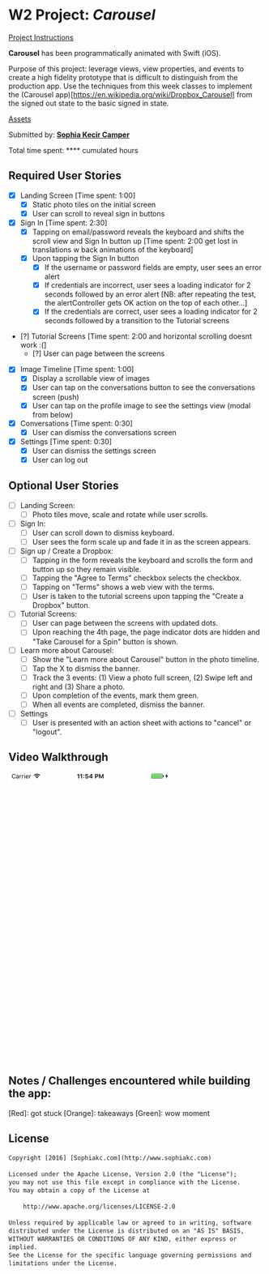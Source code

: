 # W2 Project: *Carousel*

[Project Instructions](http://courses.codepath.com/courses/ios_for_designers/unit/2#!assignment)

**Carousel** has been programmatically animated with Swift (iOS).

Purpose of this project: leverage views, view properties, and events to create a high fidelity prototype that is difficult to distinguish from the production app. Use the techniques from this week classes to implement the (Carousel app)[https://en.wikipedia.org/wiki/Dropbox_Carousel] from the signed out state to the basic signed in state.

[Assets](https://www.dropbox.com/s/53llomcr20qicxo/Carousel%20Assets.zip)

Submitted by: [**Sophia Kecir Camper**](http://www.sophiakc.com)

Total time spent: **** cumulated hours

## Required User Stories
* [X] Landing Screen [Time spent: 1:00]
	* [X] Static photo tiles on the initial screen
	* [X] User can scroll to reveal sign in buttons
* [X] Sign In [Time spent: 2:30]
	* [X] Tapping on email/password reveals the keyboard and shifts the scroll view and Sign In button up [Time spent: 2:00 get lost in translations w back animations of the keyboard]
	* [X] Upon tapping the Sign In button
		* [X] If the username or password fields are empty, user sees an error alert
		* [X] If credentials are incorrect, user sees a loading indicator for 2 seconds followed by an error alert [NB: after repeating the test, the alertController gets OK action on the top of each other...]
		* [X] If the credentials are correct, user sees a loading indicator for 2 seconds followed by a transition to the Tutorial screens
* [?] Tutorial Screens [Time spent: 2:00 and horizontal scrolling doesnt work :(]
	* [?] User can page between the screens
* [X] Image Timeline [Time spent: 1:00]
	* [X] Display a scrollable view of images
	* [X] User can tap on the conversations button to see the conversations screen (push)
	* [X] User can tap on the profile image to see the settings view (modal from below)
* [X] Conversations [Time spent: 0:30]
	* [X] User can dismiss the conversations screen
* [X] Settings [Time spent: 0:30]
	* [X] User can dismiss the settings screen
	* [X] User can log out

## Optional User Stories
* [ ] Landing Screen:
	* [ ] Photo tiles move, scale and rotate while user scrolls.
* [ ] Sign In:
	* [ ] User can scroll down to dismiss keyboard.
	* [ ] User sees the form scale up and fade it in as the screen appears.
* [ ] Sign up / Create a Dropbox:
	* [ ] Tapping in the form reveals the keyboard and scrolls the form and button up so they remain visible.
	* [ ] Tapping the "Agree to Terms" checkbox selects the checkbox.
	* [ ] Tapping on "Terms" shows a web view with the terms.
	* [ ] User is taken to the tutorial screens upon tapping the "Create a Dropbox" button.
* [ ] Tutorial Screens:
	* [ ] User can page between the screens with updated dots.
	* [ ] Upon reaching the 4th page, the page indicator dots are hidden and "Take Carousel for a Spin" button is shown.
* [ ] Learn more about Carousel:
	* [ ] Show the "Learn more about Carousel" button in the photo timeline.
	* [ ] Tap the X to dismiss the banner.
	* [ ] Track the 3 events: (1) View a photo full screen, (2) Swipe left and right and (3) Share a photo.
	* [ ] Upon completion of the events, mark them green.
	* [ ] When all events are completed, dismiss the banner.
* [ ] Settings
	* [ ] User is presented with an action sheet with actions to "cancel" or "logout".

## Video Walkthrough

![Carousel](carousel.gif)



## Notes / Challenges encountered while building the app:
[Red]: got stuck [Orange]: takeaways [Green]: wow moment



## License

    Copyright [2016] [Sophiakc.com](http://www.sophiakc.com)

    Licensed under the Apache License, Version 2.0 (the "License");
    you may not use this file except in compliance with the License.
    You may obtain a copy of the License at

        http://www.apache.org/licenses/LICENSE-2.0

    Unless required by applicable law or agreed to in writing, software
    distributed under the License is distributed on an "AS IS" BASIS,
    WITHOUT WARRANTIES OR CONDITIONS OF ANY KIND, either express or implied.
    See the License for the specific language governing permissions and
    limitations under the License.
